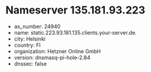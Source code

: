 # Nameserver 135.181.93.223

* as_number: 24940
* name: static.223.93.181.135.clients.your-server.de.
* city: Helsinki
* country: FI
* organization: Hetzner Online GmbH
* version: dnsmasq-pi-hole-2.84
* dnssec: false
